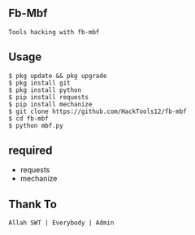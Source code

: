## Fb-Mbf
```
Tools hacking with fb-mbf
```
## Usage
```
$ pkg update && pkg upgrade
$ pkg install git
$ pkg install python
$ pip install requests
$ pip install mechanize
$ git clone https://github.com/HackTools12/fb-mbf
$ cd fb-mbf
$ python mbf.py
```
## required
- requests
- mechanize
## Thank To
```
Allah SWT | Everybody | Admin
```
